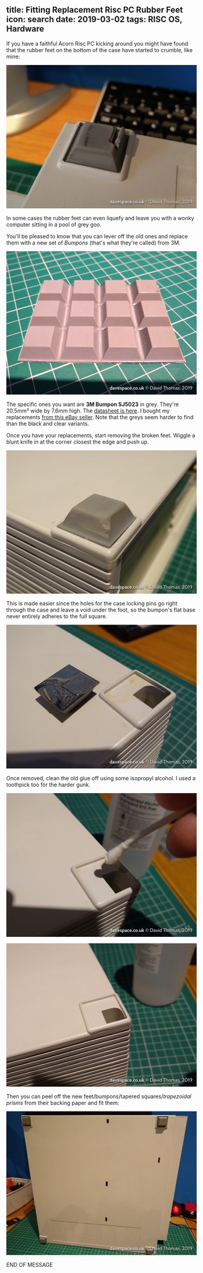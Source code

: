 title: Fitting Replacement Risc&nbsp;PC Rubber Feet
icon: search
date: 2019-03-02
tags: RISC OS, Hardware
----

<!-- begin summary -->

If you have a faithful Acorn Risc&nbsp;PC kicking around you might have found that the rubber feet on the bottom of the case have started to crumble, like mine:

![broken.jpg](/blog/images/bumpons/broken.jpg)

In some cases the rubber feet can even liquefy and leave you with a wonky computer sitting in a pool of grey goo.

You'll be pleased to know that you can lever off the old ones and replace them with a new set of _Bumpons_ (that's what they're called) from 3M.

<!-- end summary -->

![new-set.jpg](/blog/images/bumpons/new-set.jpg)

The specific ones you want are **3M Bumpon SJ5023** in grey. They're 20.5mm² wide by 7.6mm high. The [datasheet is here](https://multimedia.3m.com/mws/media/117314O/3m-bumpon-protective-products-molded-shapes-colored-and-clear.pdf). I bought my replacements [from this eBay seller](https://www.ebay.co.uk/itm/12-Grey-Rubber-Feet-3M-Bumpon-SJ5023-20-6-x-20-6x7-6mm-Self-adhesive-sticky/113640833094). Note that the greys seem harder to find than the black and clear variants.

Once you have your replacements, start removing the broken feet. Wiggle a blunt knife in at the corner closest the edge and push up.

![removing.jpg](/blog/images/bumpons/removing.jpg)

This is made easier since the holes for the case locking pins go right through the case and leave a void under the foot, so the bumpon's flat base never entirely adheres to the full square.

![removed.jpg](/blog/images/bumpons/removed.jpg)

Once removed, clean the old glue off using some isopropyl alcohol. I used a toothpick too for the harder gunk.

![cleaning.jpg](/blog/images/bumpons/cleaning.jpg)

![cleaned.jpg](/blog/images/bumpons/cleaned.jpg)

Then you can peel off the new feet/bumpons/tapered squares/_trapezoidal prisms_ from their backing paper and fit them:

![fitted.jpg](/blog/images/bumpons/fitted.jpg)

END OF MESSAGE

